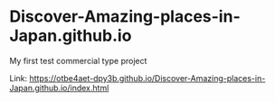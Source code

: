 # Discover-Amazing-places-in-Japan.github.io
My first test commercial type project

Link: https://otbe4aet-dpy3b.github.io/Discover-Amazing-places-in-Japan.github.io/index.html
